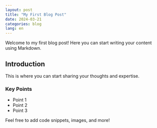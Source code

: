 ```yaml
---
layout: post
title: "My First Blog Post"
date: 2024-03-21
categories: blog
lang: en
---
```


Welcome to my first blog post! Here you can start writing your content using Markdown.

## Introduction

This is where you can start sharing your thoughts and expertise.

### Key Points

- Point 1
- Point 2
- Point 3

Feel free to add code snippets, images, and more! 